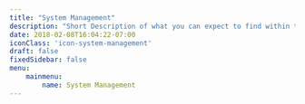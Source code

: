 ```yaml
---
title: "System Management"
description: "Short Description of what you can expect to find within these docs."
date: 2018-02-08T16:04:22-07:00
iconClass: 'icon-system-management'
draft: false
fixedSidebar: false
menu: 
    mainmenu: 
        name: System Management
---
```

